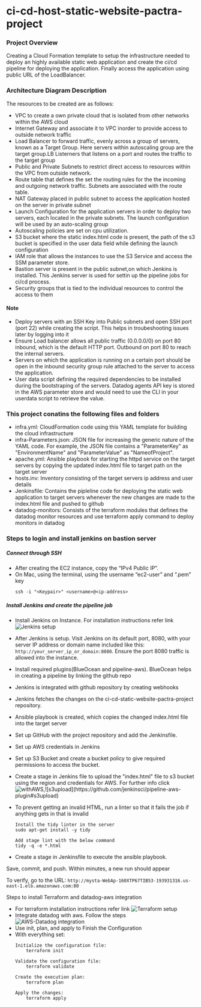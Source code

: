 # ci-cd-host-static-website-pactra-project

### Project Overview

Creating a Cloud Formation template to setup the infrastructure needed to deploy an highly available static web application and create the ci/cd pipeline for deploying the application. Finally access the application using public URL of the LoadBalancer.

### Architecture Diagram Description

The resources to be created are as follows:

* VPC to create a own private cloud that is isolated from other networks within the AWS cloud
* Internet Gateway and associate it to VPC inorder to provide access to outside network traffic
* Load Balancer to forward traffic, evenly across a group of servers, known as a Target Group. Here servers within autoscaling group are the target group.LB Listerners that listens on a port and routes the traffic to the target group
* Public and Private Subnets to restrict direct access to resources within the VPC from outside network.
* Route table that defines the set the routing rules for the the incoming and outgoing network traffic. Subnets are associated with the route table. 
* NAT Gateway placed in public subnet to access the application hosted on the server in private subnet
* Launch Configuration for the application servers in order to deploy two servers, each located in  the private subnets. The launch configuration will be used by an auto-scaling group
* Autoscaling policies are set on cpu utilization.
* S3 bucket where the static index.html code is present, the path of the s3 bucket is specified in the user data field while defining the launch configuration 
* IAM role that allows the instances to use the S3 Service and access the SSM parameter store.
* Bastion server is present in the public subnet,on which Jenkins is installed. This Jenkins server is used for settin up the  pipeline jobs for ci/cd process.
* Security groups that is tied to the individual resources to control the access to them
    
#### Note

* Deploy servers with an SSH Key into Public subnets and open SSH port (port 22) while creating the script. This helps in troubeshooting issues later by logging into it
* Ensure Load balancer allows all public traffic (0.0.0.0/0) on port 80 inbound, which is the default HTTP port. Outbound on port 80 to reach the internal servers.
* Servers on which the application is running on a certain port should be open in the inbound security group rule attached to the server to access the application.
* User data script defining the required dependencies to be installed during the bootstraping of the servers. Datadog agents API key is stored in the AWS parameter store and would need to use the CLI in your userdata script to retrieve the value.

### This project conatins the following files and folders

* infra.yml: CloudFormation code using this YAML template for building the cloud infrastructure
* infra-Parameters.json: JSON file for increasing the generic nature of the YAML code. For example, the JSON file contains a "ParameterKey" as "EnvironmentName" and "ParameterValue" as "NameofProject".
* apache.yml: Ansible playbook for starting the httpd service on the target servers by copying the updated index.html file to target path on the target server
* hosts.inv: Inventory consisting of the target servers ip address and user details
* Jenkinsfile: Contains the pipleline code for deploying the static web application to target servers whenever the new changes are made to the index.html file and pushed to github
* datadog-monitors: Consists of the terraform modules that defines the datadog monitor resources and use terraform apply command to deploy monitors in datadog

### Steps to login and install jenkins on bastion server

##### Connect through SSH

* After creating the EC2 instance, copy the “IPv4 Public IP”.
* On Mac, using the terminal, using the username “ec2-user” and “.pem” key 
    ```
    ssh -i "<Keypair>" <username>@<ip-address>
    ```

##### Install Jenkins and create the pipeline job 

* Install Jenkins on Instance. For installation instructions refer link ![Jenkins setup](https://pkg.jenkins.io/redhat-stable/)
* After Jenkins is setup. Visit Jenkins on its default port, 8080, with your server IP address or domain name included like this: `http://your_server_ip_or_domain:8080`. Ensure the port 8080 traffic is allowed into the instance.
* Install required plugins(BlueOcean and pipeline-aws). BlueOcean helps in creating a pipeline by linking the github repo
* Jenkins is integrated with github repository by creating webhooks
* Jenkins fetches the changes on the ci-cd-static-website-pactra-project repository. 
* Ansible playbook is created, which copies the changed index.html file into the target server
* Set up GitHub with the project repository and add the Jenkinsfile.
* Set up AWS credentials in Jenkins
* Set up S3 Bucket and create a bucket policy to give required permissions to access the bucket.
* Create a stage in Jenkins file to upload the "index.html" file to s3 bucket using the region and credentials for AWS. For further info click ![withAWS](https://github.com/jenkinsci/pipeline-aws-plugin#withaws.),![s3upload](https://github.com/jenkinsci/pipeline-aws-plugin#s3upload)
* To prevent getting an invalid HTML, run a linter so that it fails the job if anything gets in that is invalid

    ```
    Install the tidy linter in the server
    sudo apt-get install -y tidy
    ```
    ```
    Add stage lint with the below command
    tidy -q -e *.html
    ```
* Create a stage in Jenkinsfile to execute the ansible playbook.


Save, commit, and push. Within minutes, a new run should appear


To verify, go to the URL: `http://mysta-WebAp-160XTP67TIB53-193931316.us-east-1.elb.amazonaws.com:80`

Steps to install Terraform and datadog-aws integration

* For terraform installation instructions refer link ![Terraform setup](https://phoenixnap.com/kb/how-to-install-terraform-centos-ubuntu#ftoc-heading-2)
* Integrate datadog with aws. Follow the steps ![AWS-Datadog integration](https://docs.datadoghq.com/integrations/amazon_web_services/?tab=roledelegation)
* Use init, plan, and apply to Finish the Configuration
* With everything set:
    ```
    Initialize the configuration file:
        terraform init
    
    Validate the configuration file:
        terraform validate
    
    Create the execution plan:
        terraform plan

    Apply the changes:
        terraform apply
    ```